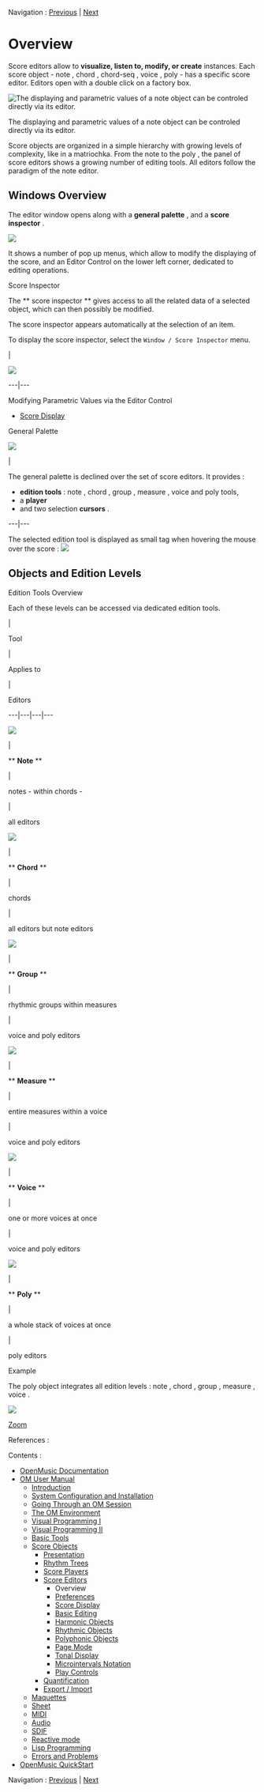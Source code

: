 Navigation : [Previous](ScoreEditors "page précédente\(Score
Editors\)") | [Next](Editors-Prefs "page
suivante\(Preferences\)")


# Overview

Score editors allow to **visualize, listen to, modify, or create** instances.
Each score object - note ,  chord ,  chord-seq ,  voice ,  poly - has a
specific score editor. Editors open with a double click on a factory box.

![The displaying and parametric values of a note object can be controled
directly via its editor.](../res/editbasic.png)

The displaying and parametric values of a note object can be controled
directly via its editor.

Score objects are organized in a simple hierarchy with growing levels of
complexity, like in a matriochka. From the  note to the  poly , the panel of
score editors shows a growing number of editing tools. All editors follow the
paradigm of the  note editor.

## Windows Overview

The  editor window opens along with a  **general palette** , and a  **score
inspector** .

![](../res/noteeditor.png)

It shows a number of pop up menus, which allow to modify the displaying of the
score, and an Editor Control on the lower left corner, dedicated to editing
operations.

Score Inspector

The  ** score inspector ** gives access to all the related data of a selected
object, which can then possibly be modified.

The score inspector appears automatically at the selection of an item.

To display the score inspector, select the `Window / Score Inspector` menu.

|

![](../res/insp.png)  
  
---|---  
  
Modifying Parametric Values via the Editor Control

  * [Score Display](Editor-Display)

General Palette

![](../res/genpalette.png)

|

The general palette is declined over the set of score editors. It provides :

  * **edition tools**  :  note ,  chord ,  group ,  measure ,  voice and  poly tools,
  * a  **player**
  * and two selection  **cursors** .

  
  
---|---  
  
The selected edition tool is displayed as small tag when hovering the mouse
over the score  : ![](../res/addnotemouse_icon.png)

## Objects and Edition Levels

Edition Tools Overview

Each of these levels can be accessed via dedicated edition tools.

|

Tool

|

Applies to

|

Editors  
  
---|---|---|---  
  
![](../res/notetool_icon.png)

|

** **Note** **

|

notes - within chords -

|

all editors  
  
![](../res/chordtool1_icon.png)

|

** **Chord** **

|

chords

|

all editors but  note editors  
  
![](../res/grouptool_icon.png)

|

** **Group** **

|

 rhythmic groups within measures

|

voice and  poly editors  
  
![](../res/mesbutton_icon.png)

|

** **Measure** **

|

entire measures within a voice

|

voice and  poly editors  
  
![](../res/voicet_icon.png)

|

** **Voice** **

|

 one or more voices at once

|

voice and  poly editors  
  
![](../res/polytool_icon.png)

|

** **Poly** **

|

a whole stack of voices at once

|

poly editors  
  
Example

The poly object integrates all edition levels :  note ,  chord ,  group ,
measure ,  voice .

![](../res/polystructure1_scr.png)

[Zoom](../res/polystructure1_scr_1.png "Zoom \(nouvelle fenêtre\)")

References :

Contents :

  * [OpenMusic Documentation](OM-Documentation)
  * [OM User Manual](OM-User-Manual)
    * [Introduction](00-Contents)
    * [System Configuration and Installation](Installation)
    * [Going Through an OM Session](Goingthrough)
    * [The OM Environment](Environment)
    * [Visual Programming I](BasicVisualProgramming)
    * [Visual Programming II](AdvancedVisualProgramming)
    * [Basic Tools](BasicObjects)
    * [Score Objects](ScoreObjects)
      * [Presentation](Score-Objects-Intro)
      * [Rhythm Trees](RT)
      * [Score Players](ScorePlayer)
      * [Score Editors](ScoreEditors)
        * Overview
        * [Preferences](Editors-Prefs)
        * [Score Display](Editor-Display)
        * [Basic Editing](Editor-Basics)
        * [Harmonic Objects](Harmonic-Obj-Editor)
        * [Rhythmic Objects](Editor-Rhythm)
        * [Polyphonic Objects](Poly-Multi-Editor)
        * [Page Mode](Editor-PageMode)
        * [Tonal Display](Editor-Tonality)
        * [Microintervals Notation](Editor-Microintervals)
        * [Play Controls](Editor-Play)
      * [Quantification](Quantification)
      * [Export / Import](ImportExport)
    * [Maquettes](Maquettes)
    * [Sheet](Sheet)
    * [MIDI](MIDI)
    * [Audio](Audio)
    * [SDIF](SDIF)
    * [Reactive mode](Reactive)
    * [Lisp Programming](Lisp)
    * [Errors and Problems](errors)
  * [OpenMusic QuickStart](QuickStart-Chapters)

Navigation : [Previous](ScoreEditors "page précédente\(Score
Editors\)") | [Next](Editors-Prefs "page
suivante\(Preferences\)")

